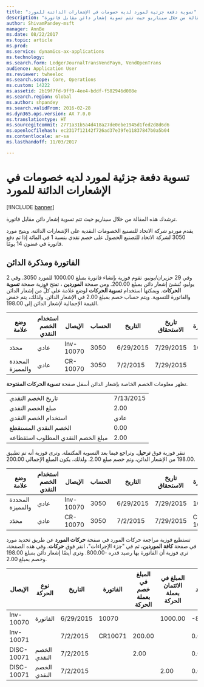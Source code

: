 ```yaml
---
title: "تسوية دفعة جزئية لمورد لديه خصومات في الإشعارات الدائنة للمورد"
description: "ترشدك هذه المقالة من خلال سيناريو حيث تتم تسوية إشعار دائن مقابل فاتورة."
author: ShivamPandey-msft
manager: AnnBe
ms.date: 08/22/2017
ms.topic: article
ms.prod: 
ms.service: dynamics-ax-applications
ms.technology: 
ms.search.form: LedgerJournalTransVendPaym, VendOpenTrans
audience: Application User
ms.reviewer: twheeloc
ms.search.scope: Core, Operations
ms.custom: 14222
ms.assetid: 2b19f7fd-9ff9-4ee4-bddf-f582946d008e
ms.search.region: Global
ms.author: shpandey
ms.search.validFrom: 2016-02-28
ms.dyn365.ops.version: AX 7.0.0
ms.translationtype: HT
ms.sourcegitcommit: 2771a31b5a4d418a27de0ebe1945d1fed2d8d6d6
ms.openlocfilehash: ec2317f12142f726ad37e39fe11837847b0a5b04
ms.contentlocale: ar-sa
ms.lasthandoff: 11/03/2017

---
```


# <a name="settle-a-partial-vendor-payment-that-has-discounts-on-vendor-credit-notes"></a>تسوية دفعة جزئية لمورد لديه خصومات في الإشعارات الدائنة للمورد

[!INCLUDE [banner](../includes/banner.md)]

ترشدك هذه المقالة من خلال سيناريو حيث تتم تسوية إشعار دائن مقابل فاتورة.

يقدم موردو شركة الاتحاد للتصنيع الخصومات النقدية على الإشعارات الدائنة. ويتيح مورد 3050 لشركة الاتحاد للتصنيع الحصول على خصم نقدي بنسبة 1 في المائة إذا تم دفع فاتورة في غضون 14 يومًا.

## <a name="invoice-and-credit-memo"></a>الفاتورة ومذكرة الدائن
‏‫وفي 29 حزيران/يونيو، تقوم فوزية بإنشاء فاتورة بمبلغ 1000.00 للمورد 3050. وفي 2 يوليو، تُنشئ إشعار دائن بمبلغ 200.00.‬ ومن صفحة **الموردين** ، تفتح فوزية صفحة **تسوية الحركات**. ويمكنها استخدام **تسوية الحركات** لوضع علامة على كلٍّ من إشعار الدائن والفاتورة للتسوية. ويتم حساب خصم بمبلغ 2.00 في الإشعار الدائن. ولذلك، يتم خفض القيمة الإجمالية لإشعار الدائن إلى 198.00.

| وضع علامة                     | استخدام الخصم النقدي | الإيصال   | الحساب | التاريخ      | تاريخ الاستحقاق  | الفاتورة | المبلغ بعملة الحركة | عملة | المبلغ المراد تسويته |
|--------------------------|-------------------|-----------|---------|-----------|-----------|---------|--------------------------------|----------|------------------|
| محدَد                 | عادي            | Inv-10070 | 3050    | 6/29/2015 | 7/29/2015 | 10070   | -1000.00                      | دولار أمريكي      | -990.00          |
| المحددة والمميزة | عادي            | CR-10070  | 3050    | 7/2/2015  | 7/29/2015 |         | 200.00                         | دولار أمريكي      | 198.00           |

تظهر معلومات الخصم الخاصة بإشعار الدائن أسفل صفحة **تسوية الحركات المفتوحة**.

|                              |           |
|------------------------------|-----------|
| تاريخ الخصم النقدي           | 7/13/2015 |
| مبلغ الخصم النقدي         | 2.00      |
| استخدام الخصم النقدي            | عادي    |
| الخصم النقدي المستقطع          | 0.00      |
| مبلغ الخصم النقدي المطلوب استقطاعه | 2.00      |

تنقر فوزية فوق **ترحيل**. وتراجع فيما بعد التسوية المكتملة. وترى فوزية أنه تم تطبيق 198.00 من الإشعار الدائن، وتم خصم مبلغ 2.00. ولذلك، يكون المبلغ الإجمالي 200.00.

| وضع علامة                     | استخدام الخصم النقدي | الإيصال   | الحساب | التاريخ      | تاريخ الاستحقاق  | الفاتورة  | المبلغ بعملة الحركة | عملة | المبلغ المراد تسويته |
|--------------------------|-------------------|-----------|---------|-----------|-----------|----------|--------------------------------|----------|------------------|
| المحددة والمميزة | عادي            | Inv-10070 | 3050    | 6/29/2015 | 7/29/2015 | 10070    | -1000.00                      | دولار أمريكي      | -200.00          |
| محدَد                 | عادي            | CR-10070  | 3050    | 7/2/2015  | 7/29/2015 | CR-10070 | 200.00                         | دولار أمريكي      | 198.00           |

تستطيع فوزية مراجعة حركات المورد في صفحة **حركات المورد** عن طريق تحديد مورد في صفحة **كافة الموردين**، ثم في "جزء الإجراءات"، انقر فوق **حركات**. وفي هذه الصفحة، ترى فوزية أن الفاتورة بها رصيد قدره -800.00. وترى أيضًا إشعار دائن بمبلغ 198.00 وخصم بمبلغ 2.00.

| الإيصال    | نوع الحركة | التاريخ      | الفاتورة | المبلغ في خصم بعملة الحركة | المبلغ في الائتمان بعملة الحركة | الرصيد | عملة |
|------------|------------------|-----------|---------|--------------------------------------|---------------------------------------|---------|----------|
| Inv-10070  | الفاتورة          | 6/29/2015 | 10070   |                                      | 1000.00                              | -800.00 | دولار أمريكي      |
| Inv-10071  |                  | 7/2/2015  | CR10071 | 200.00                               |                                       | 0.00    | دولار أمريكي      |
| DISC-10071 |  الخصم النقدي   | 7/2/2015  |         | 2.00                                 |                                       | 0.00    | دولار أمريكي      |
| DISC-10071 |  الخصم النقدي   | 7/2/2015  |         |                                      | 2.00                                  | 0.00    | دولار أمريكي      |






